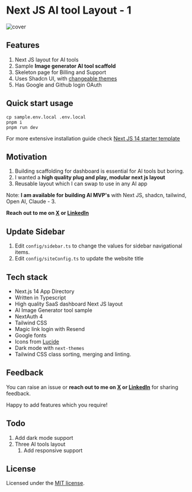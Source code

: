 # Next JS AI tool Layout - 1

![cover](https://next-js-ai-tool-layout-1.vercel.app/view.png)

## Features

1. Next JS layout for AI tools
1. Sample **Image generator AI tool scaffold**
1. Skeleton page for Billing and Support
1. Uses Shadcn UI, with [changeable themes](https://ui.shadcn.com/themes)
1. Has Google and Github login OAuth

## Quick start usage

```
cp sample.env.local .env.local
pnpm i
pnpm run dev
```

For more extensive installation guide check [Next JS 14 starter template](https://github.com/soulbliss/next-js-14-starter-template)

## Motivation

1. Building scaffolding for dashboard is essential for AI tools but boring.
2. I wanted a **high quality plug and play, modular next js layout**
3. Reusable layout which I can swap to use in any AI app

Note: **I am available for building AI MVP's** with Next JS, shadcn, tailwind, Open AI, Claude - 3.

**Reach out to me on [X](https://x.com/soulblissX) or [LinkedIn](https://www.linkedin.com/in/deepak-garasangi)**

## Update Sidebar

1. Edit `config/sidebar.ts` to change the values for sidebar navigational items.
2. Edit `config/siteConfig.ts` to update the website title

## Tech stack

- Next.js 14 App Directory
- Written in Typescript
- High quality SaaS dashboard Next JS layout
- AI Image Generator tool sample
- NextAuth 4
- Tailwind CSS
- Magic link login with Resend
- Google fonts
- Icons from [Lucide](https://lucide.dev)
- Dark mode with `next-themes`
- Tailwind CSS class sorting, merging and linting.

## Feedback

You can raise an issue or **reach out to me on [X](https://x.com/soulblissX) or [LinkedIn](https://www.linkedin.com/in/deepak-garasangi)** for sharing feedback.

Happy to add features which you require!

## Todo

1. Add dark mode support
2. Three AI tools layout
   1. Add responsive support

## License

Licensed under the [MIT license](https://github.com/shadcn/ui/blob/main/LICENSE.md).
